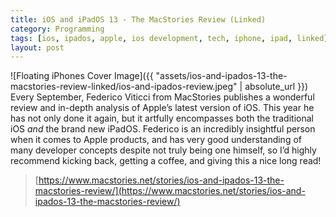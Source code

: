 ```yaml
---
title: iOS and iPadOS 13 - The MacStories Review (Linked)
category: Programming
tags: [ios, ipados, apple, ios development, tech, iphone, ipad, linked]
layout: post
---
```

![Floating iPhones Cover Image]({{ "assets/ios-and-ipados-13-the-macstories-review-linked/ios-and-ipados-review.jpeg" | absolute_url }})
Every September, Federico Viticci from MacStories publishes a wonderful review and in-depth analysis of Apple’s latest version of iOS. This year he has not only done it again, but it artfully encompasses both the traditional iOS *and* the brand new iPadOS.<!--more--> Federico is an incredibly insightful person when it comes to Apple products, and has very good understanding of many developer concepts despite not truly being one himself, so I’d highly recommend kicking back, getting a coffee, and giving this a nice long read!
> [https://www.macstories.net/stories/ios-and-ipados-13-the-macstories-review/](https://www.macstories.net/stories/ios-and-ipados-13-the-macstories-review/)
